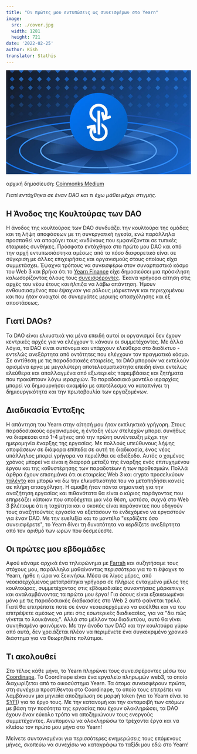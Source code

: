 ```yaml
---
title: "Οι πρώτες μου εντυπώσεις ως συνεισφέρων στο Yearn"
image:
  src: ./cover.jpg
  width: 1281
  height: 721
date: '2022-02-25'
author: Kish
translator: Stathis
---
```


![](cover.jpg?w=800&h=450)

αρχική δημοσίευση: [Coinmonks Medium](https://medium.com/coinmonks/my-first-impressions-of-being-a-contributor-at-yearn-e154743b9cd5)

*Γιατί εντάχθηκα σε έναν DAO και τι έχω μάθει μέχρι στιγμής.*

## Η Άνοδος της Κουλτούρας των DAO

Η άνοδος της κουλτούρας των DAO συνδυάζει την κουλτούρα της ομάδας και τη λήψη αποφάσεων με τη συνεργατική ηγεσία, ενώ παράλληλα προσπαθεί να αποφύγει τους κινδύνους που εμφανίζονται σε τυπικές εταιρικές συνθήκες. Πρόσφατα εντάχθηκα στο πρώτο μου DAO και από την αρχή εντυπωσιάστηκα αμέσως από το πόσο διαφορετικό είναι σε σύγκριση με άλλες επιχειρήσεις και οργανισμούς στους οποίους είχα συμμετάσχει. Έψαχνα τρόπους να συνεισφέρω στον συναρπαστικό κόσμο του Web 3 και βρήκα ότι το [Yearn Finance](https://yearn.finance/#/home) είχε δημοσιεύσει μια πρόσκληση καλωσορίζοντας όλους τους [συνεισφέροντες](https://twitter.com/iearnfinance/status/1445799269189881864). Έκανα γρήγορα αίτηση στις αρχές του νέου έτους και ήλπιζα να λάβω απάντηση. Ήμουν ενθουσιασμένος που έψαχναν για ρόλους μάρκετινγκ και περιεχομένου και που ήταν ανοιχτοί σε συνεργάτες μερικής απασχόλησης και εξ αποστάσεως.

## Γιατί DAOs?

Τα DAO είναι ελκυστικά για μένα επειδή αυτοί οι οργανισμοί δεν έχουν κεντρικές αρχές για να ελέγχουν τι κάνουν οι συμμετέχοντες. Με άλλα λόγια, τα DAO είναι αυτόνομα και υπάρχουν ελεύθερα στο διαδίκτυο - εντελώς ανεξάρτητα από οντότητες που ελέγχουν τον πραγματικό κόσμο. Σε αντίθεση με τις παραδοσιακές εταιρείες, τα DAO μπορούν να εκτελούν ορισμένα έργα με μεγαλύτερη αποτελεσματικότητα επειδή είναι εντελώς ελεύθερα και απαλλαγμένα από εξωτερικές παρεμβάσεις και ζητήματα που προκύπτουν λόγω ιεραρχιών. Το παραδοσιακό μοντέλο ιεραρχίας μπορεί να δημιουργήσει ακαμψία με αποτέλεσμα να καταπνίγει τη δημιουργικότητα και την πρωτοβουλία των εργαζομένων.

## Διαδικασία Ένταξης

Η απάντηση του Yearn στην αίτησή μου ήταν εκπληκτικά γρήγορη. Στους παραδοσιακούς οργανισμούς, η ένταξη νέων στελεχών μπορεί συνήθως να διαρκέσει από 1-4 μήνες από την πρώτη συνέντευξη μέχρι την ημερομηνία έναρξης της εργασίας. Με πολλούς υπεύθυνους λήψης αποφάσεων σε διάφορα επίπεδα σε αυτή τη διαδικασία, ένας νέος υπάλληλος μπορεί γρήγορα να περιέλθει σε αδιέξοδο. Αυτός ο χαμένος χρόνος μπορεί να είναι η διαφορά μεταξύ της έναρξης ενός επιτυχημένου έργου και της καθυστέρησης των παραδοτέων ή των προθεσμιών. Πολλά άρθρα έχουν επισημάνει ότι οι εταιρείες Web 3 και crypto προσελκύουν [ταλέντο](https://www.bloomberg.com/news/articles/2022-02-05/are-crypto-daos-the-new-wall-street-jobs-seekers-try-blockchain-over-banking) και μπορώ να δω την ελκυστικότητα του να μεταπηδήσει κανείς σε πλήρη απασχόληση. Η αμοιβή ήταν πάντα σημαντική για την αναζήτηση εργασίας και πιθανότατα θα είναι ο κύριος παράγοντας που επηρεάζει κάποιον που αποδέχεται μια νέα θέση, ωστόσο, συχνά στο Web 3 βλέπουμε ότι η ταχύτητα και ο σκοπός είναι παράγοντες που οδηγούν τους αναζητούντες εργασία να εξετάσουν το ενδεχόμενο να εργαστούν για έναν DAO. Με την ευελιξία και το μοντέλο "κερδίζετε όσο συνεισφέρετε", το Yearn δίνει τη δυνατότητα να κερδίζετε ανεξάρτητα από τον αριθμό των ωρών που δεσμεύεστε.

## Οι πρώτες μου εβδομάδες

Αφού κάναμε αρχικά ένα τηλεφώνημα με [Farrah](https://twitter.com/_farrahmay) και συζητήσαμε τους στόχους μου, παράλληλα μαθαίνοντας περισσότερα για το τι έψαχνε το Yearn, ήρθε η ώρα να ξεκινήσω. Μέσα σε λίγες μέρες, από νεοεισερχόμενος μετατράπηκα γρήγορα σε πλήρως ενταγμένο μέλος της κουλτούρας, συμμετέχοντας στις εβδομαδιαίες συναντήσεις μάρκετινγκ και αναλαμβάνοντας τα πρώτα μου έργα! Για όσους είναι εξοικειωμένοι μόνο με τις παραδοσιακές διαδικασίες στο Web 2 αυτό φαίνεται τρελό. Γιατί θα επιτρέπατε ποτέ σε έναν νεοεισερχόμενο να εισέλθει και να του επιτρέψετε αμέσως να μπει στις εσωτερικές διαδικασίες, για να "δει πώς γίνεται το λουκάνικο;". Αλλά στο μέλλον του διαδικτύου, αυτό θα γίνει συνηθισμένο φαινόμενο. Με την άνοδο των DAO και την κουλτούρα γύρω από αυτά, δεν χρειάζεται πλέον να περιμένετε ένα συγκεκριμένο χρονικό διάστημα για να θεωρηθείτε πολύτιμοι.

## Τι ακολουθεί

Στο τέλος κάθε μήνα, το Yearn πληρώνει τους συνεισφέροντες μέσω του [Coordinape](https://coordinape.com/). Το Coordinape είναι ένα εργαλείο πληρωμών web3, το οποίο διαχωρίζεται από το οικοσύστημα Yearn. Τα άτομα συνεισφέρουν πρώτα, στη συνέχεια προστίθενται στο Coordinape, το οποίο τους επιτρέπει να λαμβάνουν μια μηνιαία αποζημίωση σε μορφή token (για το Yearn είναι το [$YFI](https://coinmarketcap.com/currencies/yearn-finance/)) για το έργο τους. Με την κατανομή και την ανταμοιβή των ατόμων με βάση την ποσότητα της εργασίας που έχουν ολοκληρώσει, τα DΑΟ έχουν έναν εύκολο τρόπο να αποζημιώνουν τους ενεργούς συμμετέχοντες. Ανυπομονώ να ολοκληρώσω τα τρέχοντα έργα και να κλείσω τον πρώτο μου μήνα στο Yearn!

Μείνετε συντονισμένοι για περισσότερες ενημερώσεις τους επόμενους μήνες, σκοπεύω να συνεχίσω να καταγράφω το ταξίδι μου εδώ στο Yearn!
